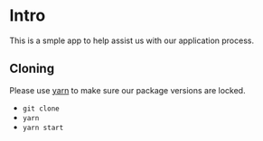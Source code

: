 # Intro

This is a smple app to help assist us with our application process. 

## Cloning

Please use [yarn](https://yarnpkg.com/lang/en/docs/install/) to make sure our package versions are locked. 

- `git clone`
- `yarn`
- `yarn start`

